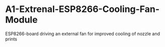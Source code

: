 # A1-Extrenal-ESP8266-Cooling-Fan-Module
ESP8266-board driving an external fan for improved cooling of nozzle and prints
